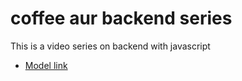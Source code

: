 # coffee aur backend series

This is a video series on backend with javascript
- [Model link](https://app.eraser.io/workspace/YtPqZ1VogxGy1jzIDkzj)

